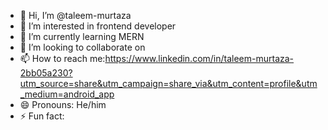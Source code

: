 - 👋 Hi, I’m @taleem-murtaza
- 👀 I’m interested in frontend developer 
- 🌱 I’m currently learning MERN
- 💞️ I’m looking to collaborate on  
- 📫 How to reach me:https://www.linkedin.com/in/taleem-murtaza-2bb05a230?utm_source=share&utm_campaign=share_via&utm_content=profile&utm_medium=android_app
- 😄 Pronouns: He/him
- ⚡ Fun fact:

<!---
taleem-murtaza/taleem-murtaza is a ✨ special ✨ repository because its `README.md` (this file) appears on your GitHub profile.
You can click the Preview link to take a look at your changes.
--->

